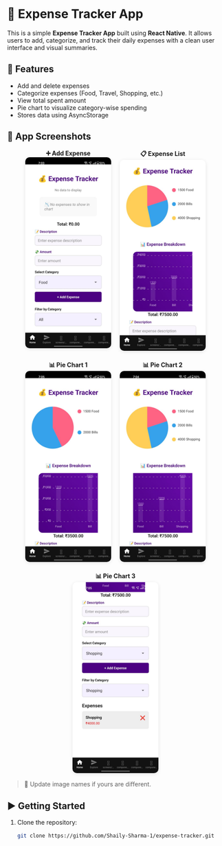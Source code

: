 # 📱 Expense Tracker App

This is a simple **Expense Tracker App** built using **React Native**. It allows users to add, categorize, and track their daily expenses with a clean user interface and visual summaries.

## 🔧 Features

- Add and delete expenses
- Categorize expenses (Food, Travel, Shopping, etc.)
- View total spent amount
- Pie chart to visualize category-wise spending
- Stores data using AsyncStorage
## 📸 App Screenshots

<div style="display: flex; flex-wrap: wrap; justify-content: center; gap: 20px;">

  <div style="text-align: center;">
    <b>➕ Add Expense</b><br>
    <img src="https://github.com/Shaily-Sharma-1/expense-tracker/blob/main/expense%20tracker%20app%20images/IMG-20250717-WA0011.jpg?raw=true" width="200" style="border-radius: 10px; box-shadow: 0 2px 8px rgba(0,0,0,0.1);" />
  </div>

  <div style="text-align: center;">
    <b>📋 Expense List</b><br>
    <img src="https://github.com/Shaily-Sharma-1/expense-tracker/blob/main/expense%20tracker%20app%20images/IMG-20250717-WA0012.jpg?raw=true" width="200" style="border-radius: 10px; box-shadow: 0 2px 8px rgba(0,0,0,0.1);" />
  </div>

  <div style="text-align: center;">
    <b>📊 Pie Chart 1</b><br>
    <img src="https://github.com/Shaily-Sharma-1/expense-tracker/blob/main/expense%20tracker%20app%20images/IMG-20250717-WA0013.jpg?raw=true" width="200" style="border-radius: 10px; box-shadow: 0 2px 8px rgba(0,0,0,0.1);" />
  </div>

  <div style="text-align: center;">
    <b>📊 Pie Chart 2</b><br>
    <img src="https://github.com/Shaily-Sharma-1/expense-tracker/blob/main/expense%20tracker%20app%20images/IMG-20250717-WA0014.jpg?raw=true" width="200" style="border-radius: 10px; box-shadow: 0 2px 8px rgba(0,0,0,0.1);" />
  </div>

  <div style="text-align: center;">
    <b>📊 Pie Chart 3</b><br>
    <img src="https://github.com/Shaily-Sharma-1/expense-tracker/blob/main/expense%20tracker%20app%20images/IMG-20250717-WA0015.jpg?raw=true" width="200" style="border-radius: 10px; box-shadow: 0 2px 8px rgba(0,0,0,0.1);" />
  </div>

</div>


> 🔁 Update image names if yours are different.

## ▶️ Getting Started

1. Clone the repository:
   ```bash
   git clone https://github.com/Shaily-Sharma-1/expense-tracker.git

